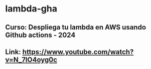 # lambda-gha
## Curso: Despliega tu lambda en AWS usando Github actions - 2024
## Link: https://www.youtube.com/watch?v=N_7lO4oyg0c

